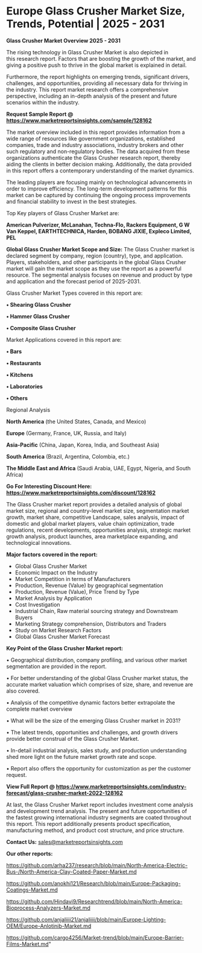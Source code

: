 # Europe Glass Crusher Market Size, Trends, Potential | 2025 - 2031

<Strong> Glass Crusher Market Overview 2025 - 2031</strong>

The rising technology in Glass Crusher Market is also depicted in this research report. Factors that are boosting the growth of the market, and giving a positive push to thrive in the global market is explained in detail.

Furthermore, the report highlights on emerging trends, significant drivers, challenges, and opportunities, providing all necessary data for thriving in the industry. This report market research offers a comprehensive perspective, including an in-depth analysis of the present and future scenarios within the industry.

<strong>Request Sample Report @ <a href=https://www.marketreportsinsights.com/sample/128162>https://www.marketreportsinsights.com/sample/128162</a></strong>

The market overview included in this report provides information from a wide range of resources like government organizations, established companies, trade and industry associations, industry brokers and other such regulatory and non-regulatory bodies. The data acquired from these organizations authenticate the Glass Crusher research report, thereby aiding the clients in better decision making. Additionally, the data provided in this report offers a contemporary understanding of the market dynamics.

The leading players are focusing mainly on technological advancements in order to improve efficiency. The long-term development patterns for this market can be captured by continuing the ongoing process improvements and financial stability to invest in the best strategies.

Top Key players of Glass Crusher Market are:

<strong>American Pulverizer, McLanahan, Techna-Flo, Rackers Equipment, G W Van Keppel, EARTHTECHNICA, Harden, BOBANG JIXIE, Expleco Limited, PEL</strong>

<strong><b>Global Glass Crusher Market Scope and Size:</b></strong>
The Glass Crusher market is declared segment by company, region (country), type, and application. Players, stakeholders, and other participants in the global Glass Crusher market will gain the market scope as they use the report as a powerful resource. The segmental analysis focuses on revenue and product by type and application and the forecast period of 2025-2031.

Glass Crusher Market Types covered in this report are:

<strong>• Shearing Glass Crusher

• Hammer Glass Crusher

• Composite Glass Crusher</strong>

Market Applications covered in this report are:

<strong>• Bars

• Restaurants

• Kitchens

• Laboratories

• Others</strong> 

Regional Analysis

<strong>North America</strong> (the United States, Canada, and Mexico)

<strong>Europe</strong> (Germany, France, UK, Russia, and Italy)

<strong>Asia-Pacific</strong> (China, Japan, Korea, India, and Southeast Asia)

<strong>South America</strong> (Brazil, Argentina, Colombia, etc.)

<strong>The Middle East and Africa</strong> (Saudi Arabia, UAE, Egypt, Nigeria, and South Africa)

<strong>Go For Interesting Discount Here: <a href=https://www.marketreportsinsights.com/discount/128162>https://www.marketreportsinsights.com/discount/128162</a></strong>

The Glass Crusher market report provides a detailed analysis of global market size, regional and country-level market size, segmentation market growth, market share, competitive Landscape, sales analysis, impact of domestic and global market players, value chain optimization, trade regulations, recent developments, opportunities analysis, strategic market growth analysis, product launches, area marketplace expanding, and technological innovations.

<strong><b>Major factors covered in the report:</b></strong>
<ul>
  <li>Global Glass Crusher Market </li>
  <li>Economic Impact on the Industry</li>
  <li>Market Competition in terms of Manufacturers</li>
  <li>Production, Revenue (Value) by geographical segmentation</li>
  <li>Production, Revenue (Value), Price Trend by Type</li>
  <li>Market Analysis by Application</li>
  <li>Cost Investigation</li>
  <li>Industrial Chain, Raw material sourcing strategy and Downstream Buyers</li>
  <li>Marketing Strategy comprehension, Distributors and Traders</li>
  <li>Study on Market Research Factors</li>
  <li>Global Glass Crusher Market Forecast</li>
</ul>

<strong><b>Key Point of the Glass Crusher Market report:</b></strong>

• Geographical distribution, company profiling, and various other market segmentation are provided in the report.

• For better understanding of the global Glass Crusher market status, the accurate market valuation which comprises of size, share, and revenue are also covered.

• Analysis of the competitive dynamic factors better extrapolate the complete market overview

• What will be the size of the emerging Glass Crusher market in 2031?

• The latest trends, opportunities and challenges, and growth drivers provide better construal of the Glass Crusher Market.

• In-detail industrial analysis, sales study, and production understanding shed more light on the future market growth rate and scope.

• Report also offers the opportunity for customization as per the customer request.

<strong><b>View Full Report @ <a href=https://www.marketreportsinsights.com/industry-forecast/glass-crusher-market-2022-128162>https://www.marketreportsinsights.com/industry-forecast/glass-crusher-market-2022-128162</a></b></strong>


At last, the Glass Crusher Market report includes investment come analysis and development trend analysis. The present and future opportunities of the fastest growing international industry segments are coated throughout this report. This report additionally presents product specification, manufacturing method, and product cost structure, and price structure.

<strong>Contact Us:</strong>
sales@marketreportsinsights.com

<strong>Our other reports:</strong>

<a href=https://github.com/arha237/research/blob/main/North-America-Electric-Bus-/North-America-Clay-Coated-Paper-Market.md>https://github.com/arha237/research/blob/main/North-America-Electric-Bus-/North-America-Clay-Coated-Paper-Market.md</a>

<a href=https://github.com/anokhi121/Research/blob/main/Europe-Packaging-Coatings-Market.md>https://github.com/anokhi121/Research/blob/main/Europe-Packaging-Coatings-Market.md</a>

<a href=https://github.com/Hindavi9/Researchtrend/blob/main/North-America-Bioprocess-Analyzers-Market.md>https://github.com/Hindavi9/Researchtrend/blob/main/North-America-Bioprocess-Analyzers-Market.md</a>

<a href=https://github.com/anjaliiii21/anjaliiii/blob/main/Europe-Lighting-OEM/Europe-Anlotinib-Market.md>https://github.com/anjaliiii21/anjaliiii/blob/main/Europe-Lighting-OEM/Europe-Anlotinib-Market.md</a>

<a href=https://github.com/cargo4256/Market-trend/blob/main/Europe-Barrier-Films-Market.md>https://github.com/cargo4256/Market-trend/blob/main/Europe-Barrier-Films-Market.md</a>"
